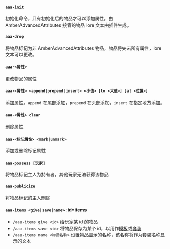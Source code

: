 
#### `aaa-init`

初始化命令，只有初始化后的物品才可以添加属性。由 AmberAdvancedAttributes 接管的物品 lore 文本由插件生成。

#### `aaa-drop`

将物品标记为非 AmberAdvancedAttributes 物品，物品将失去所有属性，lore 文本可以更改。

#### `aaa-<属性>`

更改物品的属性

#### `aaa-<属性> <append|prepend|insert> <小值> [to <大值>] [at <位置>]`

添加属性。`append` 在尾部添加，`prepend` 在头部添加，`insert` 在指定地方添加。

#### `aaa-<属性> clear`

删除属性

#### `aaa-<标记属性> <mark|unmark>`

添加或删除标记属性

#### `aaa-possess [玩家]`

将物品标记主人为持有者，其他玩家无法获得该物品

#### `aaa-publicize`

将物品标记的主人删除

#### `aaa-items <give|save|name>` :id=items

* `/aaa-items give <id>` 给玩家某 id 的物品
* `/aaa-items save <id>` 将物品保存为某个 id，以用作[模板](/zh-cn/attributes.md#template)或[套装](/zh-cn/attributes.md#suit)
* `/aaa-items name <物品名称>` 设置物品显示的名称，该名称将作为套装名称显示的文本
